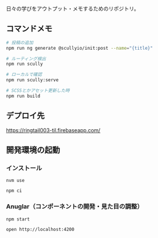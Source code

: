 日々の学びをアウトプット・メモするためのリポジトリ。

## コマンドメモ

```sh
# 投稿の追加
npm run ng generate @scullyio/init:post --name="{title}"

# ルーティング検出
npm run scully

# ローカルで確認
npm run scully:serve

# SCSSとかアセット更新した時
npm run build
```

## デプロイ先

https://ringtail003-til.firebaseapp.com/

## 開発環境の起動

### インストール

```shell
nvm use

npm ci
```

### Anuglar（コンポーネントの開発・見た目の調整）

```shell
npm start

open http://localhost:4200
```
